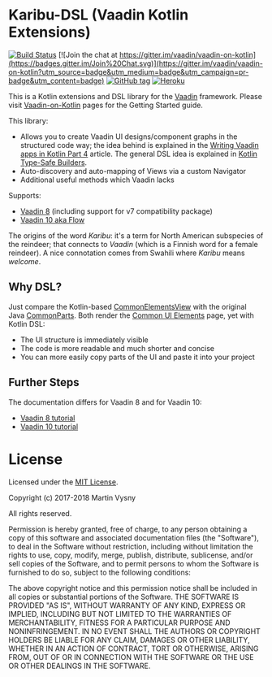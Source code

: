 # Karibu-DSL (Vaadin Kotlin Extensions)

[![Build Status](https://travis-ci.org/mvysny/karibu-dsl.svg?branch=master)](https://travis-ci.org/mvysny/karibu-dsl)
[![Join the chat at https://gitter.im/vaadin/vaadin-on-kotlin](https://badges.gitter.im/Join%20Chat.svg)](https://gitter.im/vaadin/vaadin-on-kotlin?utm_source=badge&utm_medium=badge&utm_campaign=pr-badge&utm_content=badge)
[![GitHub tag](https://img.shields.io/github/tag/mvysny/karibu-dsl.svg)](https://github.com/mvysny/karibu-dsl/tags)
[![Heroku](https://heroku-badge.herokuapp.com/?app=karibu-uitest&style=flat&svg=1)](https://karibu-uitest.herokuapp.com/)

This is a Kotlin extensions and DSL library for the [Vaadin](https://www.vaadin.com) framework.
Please visit [Vaadin-on-Kotlin](http://www.vaadinonkotlin.eu/) pages for the Getting Started guide.

This library:

* Allows you to create Vaadin UI designs/component graphs in the structured code way; the idea behind
  is explained in the [Writing Vaadin apps in Kotlin Part 4](http://mavi.logdown.com/posts/1493730) article.
  The general DSL idea is explained in [Kotlin Type-Safe Builders](https://kotlinlang.org/docs/reference/type-safe-builders.html).
* Auto-discovery and auto-mapping of Views via a custom Navigator
* Additional useful methods which Vaadin lacks

Supports:

* [Vaadin 8](https://vaadin.com/framework) (including support for v7 compatibility package)
* [Vaadin 10 aka Flow](https://vaadin.com/flow)

The origins of the word *Karibu*: it's a term for North American subspecies of the reindeer; that connects to
*Vaadin* (which is a Finnish word for a female reindeer). A nice connotation comes from Swahili where *Karibu*
means *welcome*. 

## Why DSL?

Just compare the Kotlin-based [CommonElementsView](example-v8/src/main/kotlin/com/github/vok/karibudsl/example/CommonElementsView.kt)
with the original Java [CommonParts](https://github.com/vaadin/framework/blob/master/uitest/src/main/java/com/vaadin/tests/themes/valo/CommonParts.java).
Both render the [Common UI Elements](https://karibu-uitest.herokuapp.com/common-elements) page, yet with Kotlin DSL:

* The UI structure is immediately visible
* The code is more readable and much shorter and concise
* You can more easily copy parts of the UI and paste it into your project

## Further Steps

The documentation differs for Vaadin 8 and for Vaadin 10:

* [Vaadin 8 tutorial](karibu-dsl-v8)
* [Vaadin 10 tutorial](karibu-dsl-v10)

# License

Licensed under the [MIT License](https://opensource.org/licenses/MIT).

Copyright (c) 2017-2018 Martin Vysny

All rights reserved.

Permission is hereby granted, free  of charge, to any person obtaining
a  copy  of this  software  and  associated  documentation files  (the
"Software"), to  deal in  the Software without  restriction, including
without limitation  the rights to  use, copy, modify,  merge, publish,
distribute,  sublicense, and/or sell  copies of  the Software,  and to
permit persons to whom the Software  is furnished to do so, subject to
the following conditions:

The  above  copyright  notice  and  this permission  notice  shall  be
included in all copies or substantial portions of the Software.
THE  SOFTWARE IS  PROVIDED  "AS  IS", WITHOUT  WARRANTY  OF ANY  KIND,
EXPRESS OR  IMPLIED, INCLUDING  BUT NOT LIMITED  TO THE  WARRANTIES OF
MERCHANTABILITY,    FITNESS    FOR    A   PARTICULAR    PURPOSE    AND
NONINFRINGEMENT. IN NO EVENT SHALL THE AUTHORS OR COPYRIGHT HOLDERS BE
LIABLE FOR ANY CLAIM, DAMAGES OR OTHER LIABILITY, WHETHER IN AN ACTION
OF CONTRACT, TORT OR OTHERWISE,  ARISING FROM, OUT OF OR IN CONNECTION
WITH THE SOFTWARE OR THE USE OR OTHER DEALINGS IN THE SOFTWARE.
